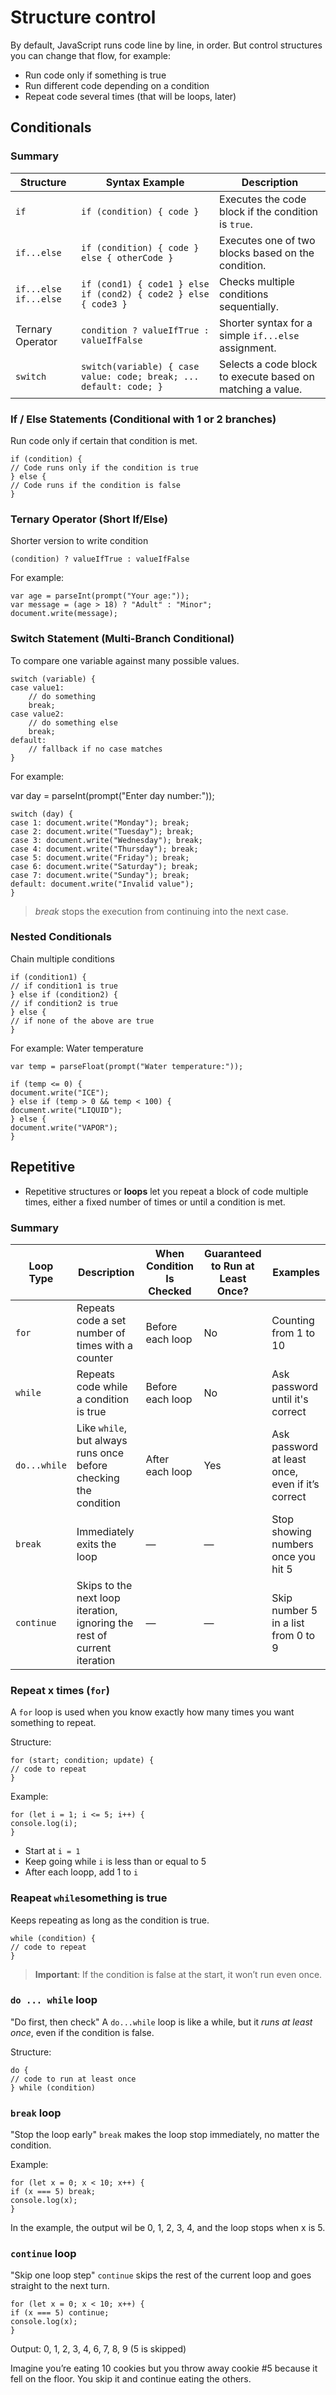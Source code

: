 # Structure control 

By default, JavaScript runs code line by line, in order. But control structures you can change that flow, for example:
- Run code only if something is true
- Run different code depending on a condition
- Repeat code several times (that will be loops, later)

## Conditionals 

### Summary

| Structure              | Syntax Example                                                                 | Description                                                                                     |
|------------------------|--------------------------------------------------------------------------------|-------------------------------------------------------------------------------------------------|
| `if`                   | `if (condition) { code }`                                                      | Executes the code block if the condition is `true`.                                            |
| `if...else`            | `if (condition) { code } else { otherCode }`                                   | Executes one of two blocks based on the condition.                                              |
| `if...else if...else`  | `if (cond1) { code1 } else if (cond2) { code2 } else { code3 }`                | Checks multiple conditions sequentially.                                                        |
| Ternary Operator       | `condition ? valueIfTrue : valueIfFalse`                                       | Shorter syntax for a simple `if...else` assignment.                                             |
| `switch`               | `switch(variable) { case value: code; break; ... default: code; }`             | Selects a code block to execute based on matching a value.                                     |

### If / Else Statements (Conditional with 1 or 2 branches)

Run code only if certain that condition is met. 

    if (condition) {
    // Code runs only if the condition is true
    } else {
    // Code runs if the condition is false
    }

### Ternary Operator (Short If/Else)

Shorter version to write condition
    
    (condition) ? valueIfTrue : valueIfFalse

For example: 

    var age = parseInt(prompt("Your age:"));
    var message = (age > 18) ? "Adult" : "Minor";
    document.write(message);

### Switch Statement (Multi-Branch Conditional)

To compare one variable against many possible values. 

    switch (variable) {
    case value1:
        // do something
        break;
    case value2:
        // do something else
        break;
    default:
        // fallback if no case matches
    }

For example: 

var day = parseInt(prompt("Enter day number:"));

    switch (day) {
    case 1: document.write("Monday"); break;
    case 2: document.write("Tuesday"); break;
    case 3: document.write("Wednesday"); break;
    case 4: document.write("Thursday"); break;
    case 5: document.write("Friday"); break;
    case 6: document.write("Saturday"); break;
    case 7: document.write("Sunday"); break;
    default: document.write("Invalid value");
    }

> *break* stops the execution from continuing into the next case. 

### Nested Conditionals

Chain multiple conditions

    if (condition1) {
    // if condition1 is true
    } else if (condition2) {
    // if condition2 is true
    } else {
    // if none of the above are true
    }

For example: Water temperature 

    var temp = parseFloat(prompt("Water temperature:"));

    if (temp <= 0) {
    document.write("ICE");
    } else if (temp > 0 && temp < 100) {
    document.write("LIQUID");
    } else {
    document.write("VAPOR");
    }




## Repetitive

- Repetitive structures or **loops** let you repeat a block of code multiple times, either a fixed number of times or until a condition is met. 

### Summary 

| Loop Type         | Description                                                                 | When Condition Is Checked | Guaranteed to Run at Least Once? | Examples                                      |
|-------------------|-----------------------------------------------------------------------------|----------------------------|-----------------------------------|--------------------------------------------------------|
| `for`             | Repeats code a set number of times with a counter                          | Before each loop           | No                                | Counting from 1 to 10                                 |
| `while`           | Repeats code while a condition is true                                      | Before each loop           | No                                | Ask password until it's correct                       |
| `do...while`      | Like `while`, but always runs once before checking the condition            | After each loop            | Yes                               | Ask password at least once, even if it’s correct       |
| `break`           | Immediately exits the loop                                                  | —                          | —                                 | Stop showing numbers once you hit 5                   |
| `continue`        | Skips to the next loop iteration, ignoring the rest of current iteration    | —                          | —                                 | Skip number 5 in a list from 0 to 9                   |

### Repeat x times (`for`)

A  `for` loop is used when you know exactly how many times you want something to repeat. 

Structure:

    for (start; condition; update) {
    // code to repeat
    }

Example: 

    for (let i = 1; i <= 5; i++) {
    console.log(i);
    }

- Start at `i = 1`
- Keep going while `i` is less than or equal to 5 
- After each loopp, add 1 to `i`

### Reapeat `while`something is true 

Keeps repeating as long as the condition is true. 

    while (condition) {
    // code to repeat
    }

> **Important**: If the condition is false at the start, it won’t run even once.


### `do ... while` loop 

"Do first, then check"
A `do...while` loop is like a while, but it *runs at least once*, even if the condition is false.

Structure: 

    do {
    // code to run at least once
    } while (condition)


### `break` loop 

"Stop the loop early"
`break` makes the loop stop immediately, no matter the condition.

Example:

    for (let x = 0; x < 10; x++) {
    if (x === 5) break;
    console.log(x);
    }

In the example, the output wil be 0, 1, 2, 3, 4, and the loop stops when x is 5. 

### `continue` loop 

"Skip one loop step"
`continue` skips the rest of the current loop and goes straight to the next turn.

    for (let x = 0; x < 10; x++) {
    if (x === 5) continue;
    console.log(x);
    }

Output: 0, 1, 2, 3, 4, 6, 7, 8, 9 (5 is skipped)

Imagine you’re eating 10 cookies but you throw away cookie #5 because it fell on the floor. You skip it and continue eating the others.